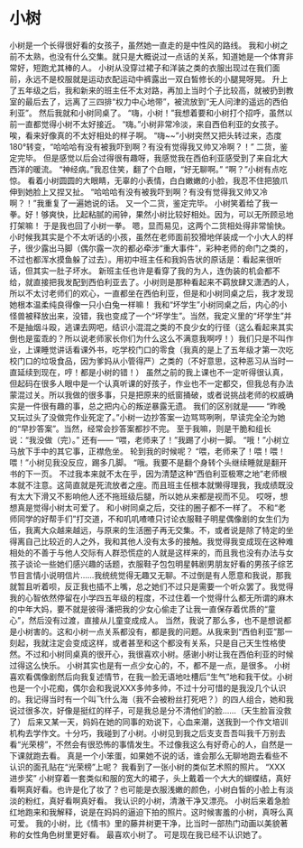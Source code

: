 
# 


# 小树


  小树是一个长得很好看的女孩子，虽然她一直走的是中性风的路线。
   我和小树之前不太熟，也没有什么交集。就只是大概说过一点话的关系，知道她是一个体育非常好，短跑尤其棒的人。
   小树从没穿过裙子和洋装之类的衣服出现过在我们面前，永远不是校服就是运动衣配运动中裤露出一双白皙修长的小腿晃呀晃。
   升上了五年级之后，我和新来的班主任不太对路，再加上当时个子比较高，就被扔到教室的最后去了，远离了三四排“权力中心地带”，被流放到“无人问津的遥远的西伯利亚”。
   然后我就和小树同桌了。
“嗨，小树！”我想着要和小树打个招呼，虽然以前一直都觉得小树不太好接近。
   “嗨。”小树非常冷淡，来自西伯利亚的女孩子。
   唉，看来好像真的不太好相处的样子啊。
   “嗨~~”小树突然又把头转过来，态度180°转变，“哈哈哈有没有被我吓到啊？有没有觉得我又帅又冷啊？！”
   二货，鉴定完毕。
   但是感觉以后会过得很有趣呀，我感觉我在西伯利亚感受到了来自北大西洋的暖流。
   “神经病。”我忍住笑，翻了个白眼，“好无聊啊。”
   “啊？”小树有点吃惊。
   看着小树圆圆的大眼睛，无辜的小表情，白白嫩嫩的小脸，我忍不住把狼爪伸到她脸上又捏又扯。
   “哈哈哈有没有被我吓到啊？有没有觉得我又帅又冷啊？！”我重复了一遍她说的话。
   又一个二货，鉴定完毕。
   小树笑着给了我一拳。好！够爽快，比起粘腻的闹钟，果然小树比较好相处。因为，可以无所顾忌地打架嘛！
   于是我也回了小树一拳。
   嗯，显而易见，这两个二货相处得非常愉快。
   小时候我其实是个不太听话的小孩，虽然在老师面前狡猾地佯装成一个小大人的样子，很少露出马脚（偶尔露一次的都必牵涉“重大事件”，彩种老师的命门之类的，不过也都浑水摸鱼躲了过去）。用初中班主任和我妈告状的原话是：看起来很听话，但其实一肚子坏水。
   新班主任也许是看穿了我的为人，连伪装的机会都不给，就直接把我发配到西伯利亚去了。小树则是那种看起来不羁放肆又潇洒的人，所以不太讨老师们的欢心，一直都坐在西伯利亚，但是和小树同桌之后，我才发现她根本温柔纯良得像一只小白兔一样嘛！
   我和“坏学生”小树同桌之后，内心的小怪兽被释放出来，没错，我也变成了一个“坏学生”。当然，我定义里的“坏学生”并不是抽烟斗殴，逃课去网吧，结识小混混之类的不良少女的行径（这么看起来其实倒也是蛮乖的？所以说老师家长你们为什么这么不满意我啊哼！）我们只是不叫作业，上课睡觉讲话看课外书，吃学校门口的零食（我真的是上了五年级才第一次吃校门口的垃圾食品，因为爹妈从小管得严）之类的（不好意思，这种恶习从当时一直延续到现在，哼！都是小树的错！）
   虽然之前的我上课也不一定听得很认真，但起码在很多人眼中是一个认真听课的好孩子，作业也不一定都交，但我总有办法蒙混过关。所以我做的很多事，只是把原来的纸窗捅破，或者说挑战老师的权威确实是一件很有趣的事，总之把内心的叛逆暴露无遗。
   我们的区别就是——
   “昨晚又玩过头了没做完作业死定了。”小树一边抄答案一边骂骂咧咧，早读完全沦为她的“早抄答案”。当然，经常会抄答案都抄不完。
   至于我嘛，则是干脆和组长说：“我没做（完）。”
   还有——
   “喂，老师来了！”我踢了小树一脚。
   “哦！”小树立马放下手中的其它事，正襟危坐。
   轮到我的时候呢？
   “喂，老师来了！喂！喂！喂！”小树见我没反应，踢多几脚。
   “哦。我要不是翻个身转个头继续睡就是翻开书的下一页。
   不过我本来就不太在乎，因为清楚这种“西伯利亚极寒之地”老师根本就不注意。这简直就是死流放者之座。而且班主任根本就懒得理我，我成绩既没有太大下滑又不影响他人还不拖班级后腿，所以她从来都是视而不见。
   哎呀，想想真是觉得小树太可爱了。
   和小树同桌之后，交往的圈子都不一样了。
   不和“老师同学的好帮手们”打交道，不和叽叽喳喳只讨论衣服鞋子明星偶像剧的女生们为伍，我离大众越来越远，与原来的生活圈子再无交集。不，或者说是除了特定的坐得离自己比较近的人之外，我和其他人没有太多的接触。我觉得我变成现在这种难相处的不善于与他人交际有人群恐慌症的人就是这样来的，而且我也没有办法与女孩子谈论一些她们感兴趣的话题，衣服鞋子包包明星韩剧男朋友好看的男孩子综艺节目言情小说明信片……我统统觉得无趣又无聊。不过倒是有人愿意和我说，那我就暂且听着呗，反正我也插不上嘴，总之她们不过只是需要一个听众罢了。我觉得我的心智依然停留在小学四五年级的程度，不过住着一个觉得什么都无所谓的麻木的中年大妈，要不就是彼得·潘把我的少女心偷走了让我一直保存着优质的“童心”，然后没有过渡，直接从儿童变成成人。
   当然，我说了那么多，也不是想说都是小树害的。这和小树一点关系都没有，都是我的问题。从我来到“西伯利亚”那一刻起，我就注定会变成这样，或者甚至和这个都没有关系，只是自己天生性格使然。不过和小树同桌真的很开心，我很喜欢小树。感谢小树让我在西伯利亚的时候过得这么快乐。
   小树其实也是有一点少女心的，不，都不是一点，是很多。
   小树喜欢看偶像剧然后向我复述情节，在我一脸无语地吐槽后“生气”地和我干仗。小树也是一个小花痴，偶尔会和我说XXX多帅多帅，不过十分可惜的是我没几个认识的。我记得当时有一个叫飞什么海（我不会被粉丝打死吧？）的四人组合，她和我说过很多次，好像是挺红的样子，可是我总是分不清他们的脸……（天生脸盲没救了）
   后来又某一天，妈妈在她的同事的劝说下，心血来潮，送我到一个作文培训机构去学作文。十分巧，我碰到了小树。小树见到我之后支支吾吾叫我千万别去看“光荣榜”，不然会有很恐怖的事情发生。不过像我这么有好奇心的人，自然是一下课就跑去看。
   真是一个小笨蛋，如果她不说的话，谁会那么无聊地跑去看些不认识的面孔贴在“光荣榜”上呢？
   我看到了一张小树的类似艺术照的照片。
   “XXX      进步奖”
   小树穿着一套类似和服的宽大的裙子，头上戴着一个大大的蝴蝶结，真好看啊真好看。也许是化了妆了？也可能是衣服浅嫩的颜色，小树白皙的小脸上有淡淡的粉红，真好看啊真好看。
   我认识的小树，清澈干净又漂亮。
   小树后来着急脸红地跑来和我解释，说是在妈妈的逼迫下拍的照片。这时候害羞的小树，真呀么真可爱。
   我的小树，比《情书》里的藤井树更干净，比当时一部热门动画以美貌著称的女性角色树里更好看。
   最喜欢小树了。
   可是现在我已经不认识她了。